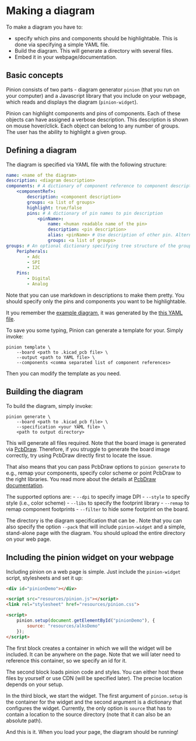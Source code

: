 # Making a diagram

To make a diagram you have to:

- specify which pins and components should be highlightable. This is done via
  specifying a simple YAML file.
- Build the diagram. This will generate a directory with several files.
- Embed it in your webpage/documentation.

## Basic concepts

Pinion consists of two parts - diagram generator `pinion` (that you run on your
computer) and a Javascript library that you include on your webpage, which
reads and displays the diagram (`pinion-widget`).

Pinion can highlight components and pins of components. Each of these objects
can have assigned a verbose description. This description is shown on mouse
hover/click. Each object can belong to any number of groups. The user has the
ability to highlight a given group.

## Defining a diagram

The diagram is specified via YAML file with the following structure:

```yaml
name: <name of the diagram>
description: <diagram description>
components: # A dictionary of component reference to component description
    <componentRef>:
        description: <component description>
        groups: <a list of groups>
        highlight: true/false
        pins: # A dictionary of pin names to pin description
            <pinName>:
                name: <human readable name of the pin>
                description: <pin description>
                alias: <pinName> # Use description of other pin. Alternative for description
                groups: <a list of groups>
groups: # An optional dictionary specifying tree structure of the groups, e.g.:
    Peripherals:
        - Adc
        - SPI
        - I2C
    Pins:
        - Digital
        - Analog
```

Note that you can use markdown in descriptions to make them pretty. You should
specify only the pins and components you want to be highlightable.

It you remember the [example diagram](alksStandalone.html), it was generated by
the [this YAML file](resources/alksSpec.yml).

To save you some typing, Pinion can generate a template for your. Simply invoke:

```
pinion template \
    --board <path to .kicad_pcb file> \
    --output <path to YAML file> \
    --components <comma separated list of component references>
```

Then you can modify the template as you need.

## Building the diagram

To build the diagram, simply invoke:

```
pinion generate \
    --board <path to .kicad_pcb file> \
    --specification <your YAML file> \
    <path to output directory>
```

This will generate all files required. Note that the board image is generated
via [PcbDraw](https://github.com/yaqwsx/PcbDraw). Therefore, if you struggle to
generate the board image correctly, try using PcbDraw directly first to locate
the issue.

That also means that you can pass PcbDraw options to `pinion generate` to e.g.,
remap your components, specify color scheme or point PcbDraw to the right
libraries. You read more about the details at [PcbDraw
documentation](https://github.com/yaqwsx/PcbDraw/blob/master/doc/pcbdraw.md).

The supported options are:
    - `--dpi` to specify image DPI
    - `--style` to specify style (i.e., color scheme)
    - `--libs` to specify the footprint library
    - `--remap` to remap component footprints
    - `--filter` to hide some footprint on the board.

The directory is the diagram specification that can be . Note that you can also
specify the option `--pack` that will include `pinion-widget` and a simple,
stand-alone page with the diagram. You should upload the entire directory on
your web page.

## Including the pinion widget on your webpage

Including pinion on a web page is simple. Just include the `pinion-widget`
script, stylesheets and set it up:

```html
<div id="pinionDemo"></div>

<script src="resources/pinion.js"></script>
<link rel="stylesheet" href="resources/pinion.css">

<script>
    pinion.setup(document.getElementById("pinionDemo"), {
        source: "resources/alksDemo"
    });
</script>
```

The first block creates a container in which we will the widget will be
included. It can be anywhere on the page. Note that we will later need to
reference this container, so we specify an id for it.

The second block loads pinion code and styles. You can either host these files
by yourself or use CDN (will be specified later). The precise location depends
on your setup.

In the third block, we start the widget. The first argument of `pinion.setup` is
the container for the widget and the second argument is a dictionary that
configures the widget. Currently, the only option is `source` that has to
contain a location to the source directory (note that it can also be an absolute
path).

And this is it. When you load your page, the diagram should be running!
